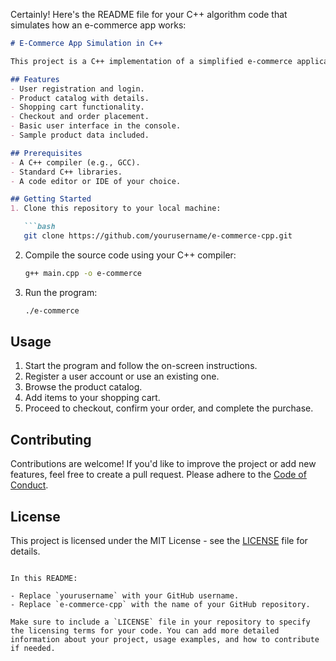 Certainly! Here's the README file for your C++ algorithm code that simulates how an e-commerce app works:

```markdown
# E-Commerce App Simulation in C++

This project is a C++ implementation of a simplified e-commerce application. The program simulates various e-commerce functionalities, providing a basic understanding of how an e-commerce app works. It's designed for educational purposes and serves as a demonstration of fundamental programming concepts.

## Features
- User registration and login.
- Product catalog with details.
- Shopping cart functionality.
- Checkout and order placement.
- Basic user interface in the console.
- Sample product data included.

## Prerequisites
- A C++ compiler (e.g., GCC).
- Standard C++ libraries.
- A code editor or IDE of your choice.

## Getting Started
1. Clone this repository to your local machine:

   ```bash
   git clone https://github.com/yourusername/e-commerce-cpp.git
   ```

2. Compile the source code using your C++ compiler:

   ```bash
   g++ main.cpp -o e-commerce
   ```

3. Run the program:

   ```bash
   ./e-commerce
   ```

## Usage
1. Start the program and follow the on-screen instructions.
2. Register a user account or use an existing one.
3. Browse the product catalog.
4. Add items to your shopping cart.
5. Proceed to checkout, confirm your order, and complete the purchase.

## Contributing
Contributions are welcome! If you'd like to improve the project or add new features, feel free to create a pull request. Please adhere to the [Code of Conduct](CODE_OF_CONDUCT.md).

## License
This project is licensed under the MIT License - see the [LICENSE](LICENSE) file for details.
```

In this README:

- Replace `yourusername` with your GitHub username.
- Replace `e-commerce-cpp` with the name of your GitHub repository.

Make sure to include a `LICENSE` file in your repository to specify the licensing terms for your code. You can add more detailed information about your project, usage examples, and how to contribute if needed.
